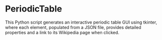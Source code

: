 # PeriodicTable
This Python script generates an interactive periodic table GUI using tkinter, where each element, populated from a JSON file, provides detailed properties and a link to its Wikipedia page when clicked.
